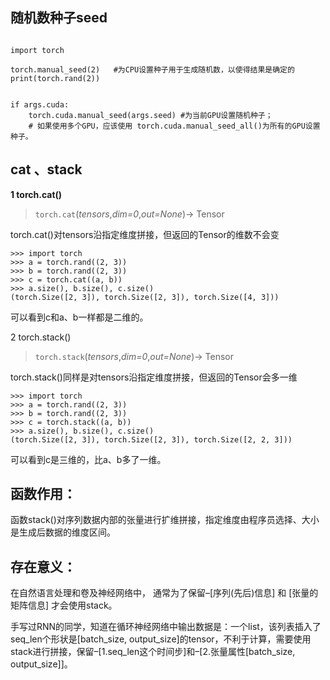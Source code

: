 ## 随机数种子seed

```

import torch

torch.manual_seed(2)   #为CPU设置种子用于生成随机数，以使得结果是确定的 
print(torch.rand(2))


if args.cuda: 
    torch.cuda.manual_seed(args.seed) #为当前GPU设置随机种子；
    # 如果使用多个GPU，应该使用 torch.cuda.manual_seed_all()为所有的GPU设置种子。
```

## cat 、stack

**1 torch.cat()**

> `torch.cat`(*tensors*,*dim=0*,*out=None*)→ Tensor

torch.cat()对tensors沿指定维度拼接，但返回的Tensor的维数不会变

```python3
>>> import torch
>>> a = torch.rand((2, 3))
>>> b = torch.rand((2, 3))
>>> c = torch.cat((a, b))
>>> a.size(), b.size(), c.size()
(torch.Size([2, 3]), torch.Size([2, 3]), torch.Size([4, 3]))
```

可以看到c和a、b一样都是二维的。

2 torch.stack()

> `torch.stack`(*tensors*,*dim=0*,*out=None*)→ Tensor

torch.stack()同样是对tensors沿指定维度拼接，但返回的Tensor会多一维

```python3
>>> import torch
>>> a = torch.rand((2, 3))
>>> b = torch.rand((2, 3))
>>> c = torch.stack((a, b))
>>> a.size(), b.size(), c.size()
(torch.Size([2, 3]), torch.Size([2, 3]), torch.Size([2, 2, 3]))
```

可以看到c是三维的，比a、b多了一维。





## 函数作用：

函数stack()对序列数据内部的张量进行扩维拼接，指定维度由程序员选择、大小是生成后数据的维度区间。

## 存在意义：

在自然语言处理和卷及神经网络中， 通常为了保留–[序列(先后)信息] 和 [张量的矩阵信息] 才会使用stack。



手写过RNN的同学，知道在循环神经网络中输出数据是：一个list，该列表插入了seq_len个形状是[batch_size, output_size]的tensor，不利于计算，需要使用stack进行拼接，保留–[1.seq_len这个时间步]和–[2.张量属性[batch_size, output_size]]。
